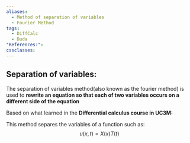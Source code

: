 ```yaml
---
aliases:
  - Method of separation of variables
  - Fourier Method
tags:
  - DiffCalc
  - Duda
"References:": 
cssclasses:
---
```

## Separation of variables: 

The separation of variables method(also known as the fourier method) is used to **rewrite an equation so that each of two variables occurs on a different side of the equation**

Based on what learned in the **Differential calculus course in UC3M:** 

This method separes the variables of a function such as: 
$$
u(x,t) = X(x)T(t)
$$
